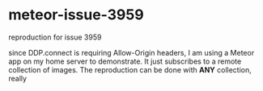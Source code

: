 # meteor-issue-3959
reproduction for issue 3959

since DDP.connect is requiring Allow-Origin headers, I am using a Meteor app on my home server to demonstrate. It just subscribes to a remote collection of images. The reproduction can be done with __ANY__ collection, really
